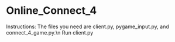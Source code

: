 # Online_Connect_4
Instructions:
The files you need are client.py, pygame_input.py, and connect_4_game.py.\n
Run client.py
